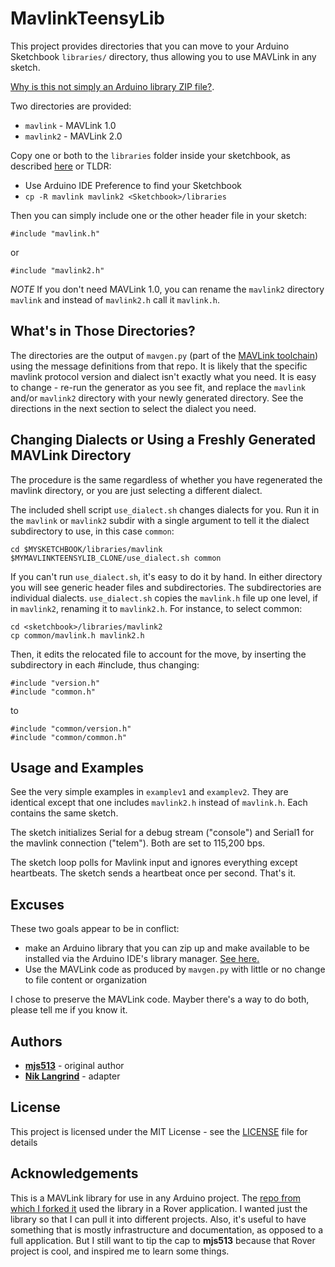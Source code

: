 # MavlinkTeensyLib

This project provides directories that you can move to your Arduino
Sketchbook `libraries/` directory, thus allowing you to use MAVLink in
any sketch.

[Why is this not simply an Arduino library ZIP file?](Excuses).

Two directories are provided:

* `mavlink` - MAVLink 1.0
* `mavlink2` - MAVLink 2.0

Copy one or both to the `libraries` folder inside your sketchbook, as
described [here](https://www.arduino.cc/en/guide/libraries) or TLDR:

* Use Arduino IDE Preference to find your Sketchbook
* `cp -R mavlink mavlink2 <Sketchbook>/libraries`

Then you can simply include one or the other header file in your
sketch:

```
#include "mavlink.h"
```

or

```
#include "mavlink2.h"
```

*NOTE* If you don't need MAVLink 1.0, you can rename the `mavlink2`
directory `mavlink` and instead of `mavlink2.h` call it `mavlink.h`.

## What's in Those Directories?

The directories are the output of `mavgen.py` (part of the [MAVLink
toolchain](https://github.com/mavlink/mavlink/)) using the message
definitions from that repo. It is likely that the specific mavlink
protocol version and dialect isn't exactly what you need. It is easy
to change - re-run the generator as you see fit, and replace the
`mavlink` and/or `mavlink2` directory with your newly generated
directory. See the directions in the next section to select the
dialect you need.

## Changing Dialects or Using a Freshly Generated MAVLink Directory

The procedure is the same regardless of whether you have regenerated
the mavlink directory, or you are just selecting a different dialect.

The included shell script `use_dialect.sh` changes dialects for
you. Run it in the `mavlink` or `mavlink2` subdir with a single
argument to tell it the dialect subdirectory to use, in this case
`common`:

```
cd $MYSKETCHBOOK/libraries/mavlink 
$MYMAVLINKTEENSYLIB_CLONE/use_dialect.sh common
```

If you can't run `use_dialect.sh`, it's easy to do it by hand. In
either directory you will see generic header files and
subdirectories. The subdirectories are individual
dialects. `use_dialect.sh` copies the `mavlink.h` file up one level,
if in `mavlink2`, renaming it to `mavlink2.h`. For instance, to select
common:

```
cd <sketchbook>/libraries/mavlink2
cp common/mavlink.h mavlink2.h
```

Then, it edits the relocated file to account for the move, by inserting
the subdirectory in each #include, thus changing:

```
#include "version.h"
#include "common.h"
```

to

```
#include "common/version.h"
#include "common/common.h"
```

## Usage and Examples

See the very simple examples in `examplev1` and `examplev2`. They are
identical except that one includes `mavlink2.h` instead of
`mavlink.h`. Each contains the same sketch.

The sketch initializes Serial for a debug stream ("console") and
Serial1 for the mavlink connection ("telem"). Both are set to 115,200
bps.

The sketch loop polls for Mavlink input and ignores everything except
heartbeats. The sketch sends a heartbeat once per second. That's it.

## Excuses

These two goals appear to be in conflict:

* make an Arduino library that you can zip up and make available to be
  installed via the Arduino IDE's library manager. [See 
  here.](https://www.arduino.cc/en/guide/libraries) 
* Use the MAVLink code as produced by `mavgen.py` with little or no
  change to file content or organization

I chose to preserve the MAVLink code. Mayber there's a way to do both,
please tell me if you know it.

## Authors

* **[mjs513](https://github.com/mjs513)** - original author
* **[Nik Langrind](https://github.com/langrind)** - adapter

## License

This project is licensed under the MIT License - see the [LICENSE](LICENSE) file for details

## Acknowledgements

This is a MAVLink library for use in any Arduino project. The [repo
from which I forked
it](https://github.com/mjs513/Mavlink-Rover-Teensy3.x) used the
library in a Rover application. I wanted just the library so that I
can pull it into different projects. Also, it's useful to have
something that is mostly infrastructure and documentation, as opposed
to a full application. But I still want to tip the cap to **mjs513**
because that Rover project is cool, and inspired me to learn some
things.

